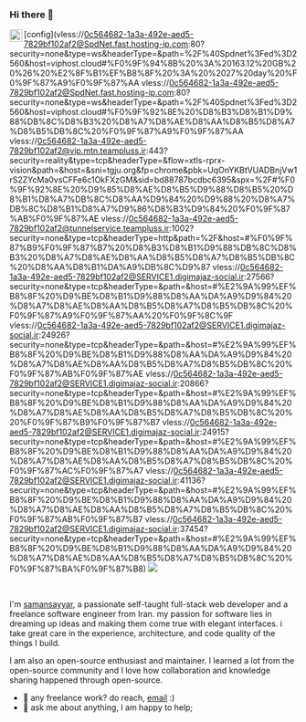 ### Hi there 👋
<a href="https://www.instagram.com/samansayyar/">
  <img align="left" alt="Abhishek's Instagram" width="22px" src="https://raw.githubusercontent.com/hussainweb/hussainweb/main/icons/instagram.png" />
</a>

[config](vless://0c564682-1a3a-492e-aed5-7829bf102af2@SpdNet.fast.hosting-ip.com:80?security=none&type=ws&headerType=&path=%2F%40Spdnet%3Fed%3D2560&host=viphost.cloud#%F0%9F%94%8B%20%3A%20163.12%20GB%20%26%20%E2%8F%B1%EF%B8%8F%20%3A%20%2027%20day%20%F0%9F%87%A9%F0%9F%87%AA
vless://0c564682-1a3a-492e-aed5-7829bf102af2@SpdNet.fast.hosting-ip.com:80?security=none&type=ws&headerType=&path=%2F%40Spdnet%3Fed%3D2560&host=viphost.cloud#%F0%9F%92%8E%20%D8%B3%D8%B1%D9%88%DB%8C%D8%B3%20%D8%A7%D8%AE%D8%AA%D8%B5%D8%A7%D8%B5%DB%8C%20%F0%9F%87%A9%F0%9F%87%AA
vless://0c564682-1a3a-492e-aed5-7829bf102af2@vip.mtn.teampluss.ir:443?security=reality&type=tcp&headerType=&flow=xtls-rprx-vision&path=&host=&sni=tgju.org&fp=chrome&pbk=UqOnYKBtVUADBnjVw1rS2ZYcMa0vsCFFe6c1OkFXzGM&sid=bd88787bcdbc6395&spx=%2F#%F0%9F%92%8E%20%D9%85%D8%AE%D8%B5%D9%88%D8%B5%20%D8%B1%D8%A7%DB%8C%D8%AA%D9%84%20%D9%88%20%D8%A7%DB%8C%D8%B1%D8%A7%D9%86%D8%B3%D9%84%20%F0%9F%87%AB%F0%9F%87%AE
vless://0c564682-1a3a-492e-aed5-7829bf102af2@tunnelservice.teampluss.ir:1002?security=none&type=tcp&headerType=http&path=%2F&host=#%F0%9F%87%B9%F0%9F%87%B7%20%D8%B3%D8%B1%D9%88%DB%8C%D8%B3%20%D8%A7%D8%AE%D8%AA%D8%B5%D8%A7%D8%B5%DB%8C%20%D8%AA%D8%B1%DA%A9%DB%8C%D9%87
vless://0c564682-1a3a-492e-aed5-7829bf102af2@SERVICE1.digimajaz-social.ir:27566?security=none&type=tcp&headerType=&path=&host=#%E2%9A%99%EF%B8%8F%20%D9%BE%D8%B1%D9%88%D8%AA%DA%A9%D9%84%20%D8%A7%D8%AE%D8%AA%D8%B5%D8%A7%D8%B5%DB%8C%20%F0%9F%87%A9%F0%9F%87%AA%20%F0%9F%8C%9F
vless://0c564682-1a3a-492e-aed5-7829bf102af2@SERVICE1.digimajaz-social.ir:24926?security=none&type=tcp&headerType=&path=&host=#%E2%9A%99%EF%B8%8F%20%D9%BE%D8%B1%D9%88%D8%AA%DA%A9%D9%84%20%D8%A7%D8%AE%D8%AA%D8%B5%D8%A7%D8%B5%DB%8C%20%F0%9F%87%AB%F0%9F%87%AE
vless://0c564682-1a3a-492e-aed5-7829bf102af2@SERVICE1.digimajaz-social.ir:20866?security=none&type=tcp&headerType=&path=&host=#%E2%9A%99%EF%B8%8F%20%D9%BE%D8%B1%D9%88%D8%AA%DA%A9%D9%84%20%D8%A7%D8%AE%D8%AA%D8%B5%D8%A7%D8%B5%DB%8C%20%20%F0%9F%87%B9%F0%9F%87%B7
vless://0c564682-1a3a-492e-aed5-7829bf102af2@SERVICE1.digimajaz-social.ir:24915?security=none&type=tcp&headerType=&path=&host=#%E2%9A%99%EF%B8%8F%20%D9%BE%D8%B1%D9%88%D8%AA%DA%A9%D9%84%20%D8%A7%D8%AE%D8%AA%D8%B5%D8%A7%D8%B5%DB%8C%20%F0%9F%87%AC%F0%9F%87%A7
vless://0c564682-1a3a-492e-aed5-7829bf102af2@SERVICE1.digimajaz-social.ir:41136?security=none&type=tcp&headerType=&path=&host=#%E2%9A%99%EF%B8%8F%20%D9%BE%D8%B1%D9%88%D8%AA%DA%A9%D9%84%20%D8%A7%D8%AE%D8%AA%D8%B5%D8%A7%D8%B5%DB%8C%20%F0%9F%87%AB%F0%9F%87%B7
vless://0c564682-1a3a-492e-aed5-7829bf102af2@SERVICE1.digimajaz-social.ir:37454?security=none&type=tcp&headerType=&path=&host=#%E2%9A%99%EF%B8%8F%20%D9%BE%D8%B1%D9%88%D8%AA%DA%A9%D9%84%20%D8%A7%D8%AE%D8%AA%D8%B5%D8%A7%D8%B5%DB%8C%20%F0%9F%87%BA%F0%9F%87%B8)
![](https://komarev.com/ghpvc/?username=samansayar)

<br />

I'm [samansayyar](https://samansayyar.com), a passionate self-taught full-stack web developer and a freelance software engineer from Iran. my passion for software lies in dreaming up ideas and making them come true with elegant interfaces. i take great care in the experience, architecture, and code quality of the things I build.

I am also an open-source enthusiast and maintainer. I learned a lot from the open-source community and I love how collaboration and knowledge sharing happened through open-source.
  
- 💼 any freelance work? do reach, [email](mailto:samansayyar.dev@gmail.com) :)
- 💬 ask me about anything, I am happy to help;

<!--
**samansayar/samansayar** is a ✨ _special_ ✨ repository because its `README.md` (this file) appears on your GitHub profile.

Here are some ideas to get you started:

- 🔭 I’m currently working on ...
- 🌱 I’m currently learning ...
- 👯 I’m looking to collaborate on ...
- 🤔 I’m looking for help with ...
- 💬 Ask me about ...
- 📫 How to reach me: ...
- 😄 Pronouns: ...
- ⚡ Fun fact: ...
-->
